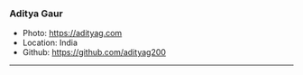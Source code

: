 ### Aditya Gaur
- Photo: https://adityag.com
- Location: India
- Github: https://github.com/adityag200
***
